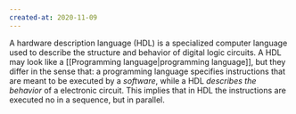 ```yaml
---
created-at: 2020-11-09
---
```

A hardware description language (HDL) is a specialized computer language used to describe the structure and behavior of digital logic circuits.
A HDL may look like a [[Programming language|programming language]], but they differ in the sense that: a programming language specifies instructions that are meant to be executed by a *software*, while a HDL *describes the behavior* of a electronic circuit. This implies that in HDL the instructions are executed no in a sequence, but in parallel.